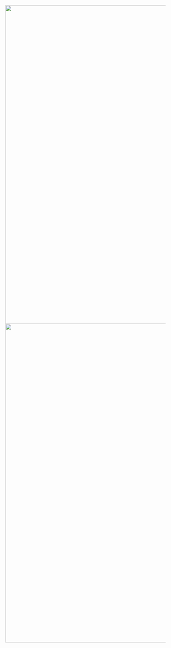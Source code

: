<img src="https://i.imgur.com/XgXPwur.png" width=1000 >
<img src="https://i.imgur.com/x7LJzQg.png" width=1000 >
